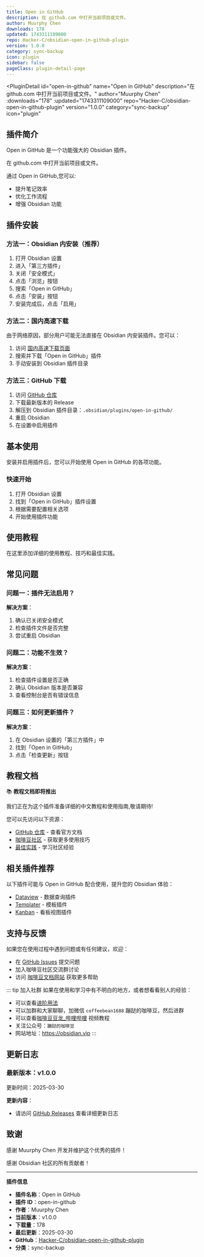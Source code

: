 ```yaml
---
title: Open in GitHub
description: 在 github.com 中打开当前项目或文件。
author: Muurphy Chen
downloads: 178
updated: 1743311109000
repo: Hacker-C/obsidian-open-in-github-plugin
version: 1.0.0
category: sync-backup
icon: plugin
sidebar: false
pageClass: plugin-detail-page
---
```


<PluginDetail
  id="open-in-github"
  name="Open in GitHub"
  description="在 github.com 中打开当前项目或文件。"
  author="Muurphy Chen"
  :downloads="178"
  :updated="1743311109000"
  repo="Hacker-C/obsidian-open-in-github-plugin"
  version="1.0.0"
  category="sync-backup"
  icon="plugin"
>

<!-- AUTO_GENERATED_START -->
## 插件简介

Open in GitHub 是一个功能强大的 Obsidian 插件。

在 github.com 中打开当前项目或文件。

通过 Open in GitHub,您可以:

- 提升笔记效率
- 优化工作流程
- 增强 Obsidian 功能

<!-- AUTO_GENERATED_END -->

<!-- AUTO_GENERATED_START -->
## 插件安装

### 方法一：Obsidian 内安装（推荐）

1. 打开 Obsidian 设置
2. 进入「第三方插件」
3. 关闭「安全模式」
4. 点击「浏览」按钮
5. 搜索「Open in GitHub」
6. 点击「安装」按钮
7. 安装完成后，点击「启用」

### 方法二：国内高速下载

由于网络原因，部分用户可能无法直接在 Obsidian 内安装插件。您可以：

1. 访问 [国内高速下载页面](/zh/documentation/obsidian-plugins-download.html)
2. 搜索并下载「Open in GitHub」插件
3. 手动安装到 Obsidian 插件目录

### 方法三：GitHub 下载

1. 访问 [GitHub 仓库](https://github.com/Hacker-C/obsidian-open-in-github-plugin)
2. 下载最新版本的 Release
3. 解压到 Obsidian 插件目录：`.obsidian/plugins/open-in-github/`
4. 重启 Obsidian
5. 在设置中启用插件

## 基本使用

安装并启用插件后，您可以开始使用 Open in GitHub 的各项功能。

### 快速开始

1. 打开 Obsidian 设置
2. 找到「Open in GitHub」插件设置
3. 根据需要配置相关选项
4. 开始使用插件功能

<!-- AUTO_GENERATED_END -->

<!-- CUSTOM_CONTENT_START:tutorial -->
## 使用教程

在这里添加详细的使用教程、技巧和最佳实践。

<!-- CUSTOM_CONTENT_END:tutorial -->

<!-- SHARED_CONTENT_START -->
## 常见问题

### 问题一：插件无法启用？

**解决方案**：
1. 确认已关闭安全模式
2. 检查插件文件是否完整
3. 尝试重启 Obsidian

### 问题二：功能不生效？

**解决方案**：
1. 检查插件设置是否正确
2. 确认 Obsidian 版本是否兼容
3. 查看控制台是否有错误信息

### 问题三：如何更新插件？

**解决方案**：
1. 在 Obsidian 设置的「第三方插件」中
2. 找到「Open in GitHub」
3. 点击「检查更新」按钮

## 教程文档

📚 **教程文档即将推出**

我们正在为这个插件准备详细的中文教程和使用指南,敬请期待!

您可以先访问以下资源：
- [GitHub 仓库](https://github.com/Hacker-C/obsidian-open-in-github-plugin) - 查看官方文档
- [咖啡豆社区](/zh/bases/) - 获取更多使用技巧
- [最佳实践](/zh/best-practices/) - 学习社区经验

## 相关插件推荐

以下插件可能与 Open in GitHub 配合使用，提升您的 Obsidian 体验：

- [Dataview](/zh/plugins/dataview.html) - 数据查询插件
- [Templater](/zh/plugins/templater-obsidian.html) - 模板插件
- [Kanban](/zh/plugins/obsidian-kanban.html) - 看板视图插件

## 支持与反馈

如果您在使用过程中遇到问题或有任何建议，欢迎：

- 在 [GitHub Issues](https://github.com/Hacker-C/obsidian-open-in-github-plugin/issues) 提交问题
- 加入咖啡豆社区交流群讨论
- 访问 [咖啡豆文档网站](https://obsidian.vip) 获取更多帮助

::: tip 加入社群
如果在使用和学习中有不明白的地方，或者想看看别人的经验：
- 可以查看[进阶用法](/zh/advanced)
- 可以加群和大家聊聊，加微信 `coffeebean1688` 蹦跶的咖啡豆，然后进群
- 可以查看[咖啡豆豆龙_哔哩哔哩](https://space.bilibili.com/618777356) 视频教程
- 关注公众号：`蹦跶的咖啡豆`
- 网站地址：https://obsidian.vip
:::
<!-- SHARED_CONTENT_END -->

<!-- AUTO_GENERATED_START -->
## 更新日志

### 最新版本：v1.0.0

更新时间：2025-03-30

**更新内容**：
- 请访问 [GitHub Releases](https://github.com/Hacker-C/obsidian-open-in-github-plugin/releases) 查看详细更新日志

## 致谢

感谢 Muurphy Chen 开发并维护这个优秀的插件！

感谢 Obsidian 社区的所有贡献者！

---

**插件信息**
- **插件名称**：Open in GitHub
- **插件 ID**：open-in-github
- **作者**：Muurphy Chen
- **当前版本**：v1.0.0
- **下载量**：178
- **最后更新**：2025-03-30
- **GitHub**：[Hacker-C/obsidian-open-in-github-plugin](https://github.com/Hacker-C/obsidian-open-in-github-plugin)
- **分类**：sync-backup
<!-- AUTO_GENERATED_END -->

</PluginDetail>

